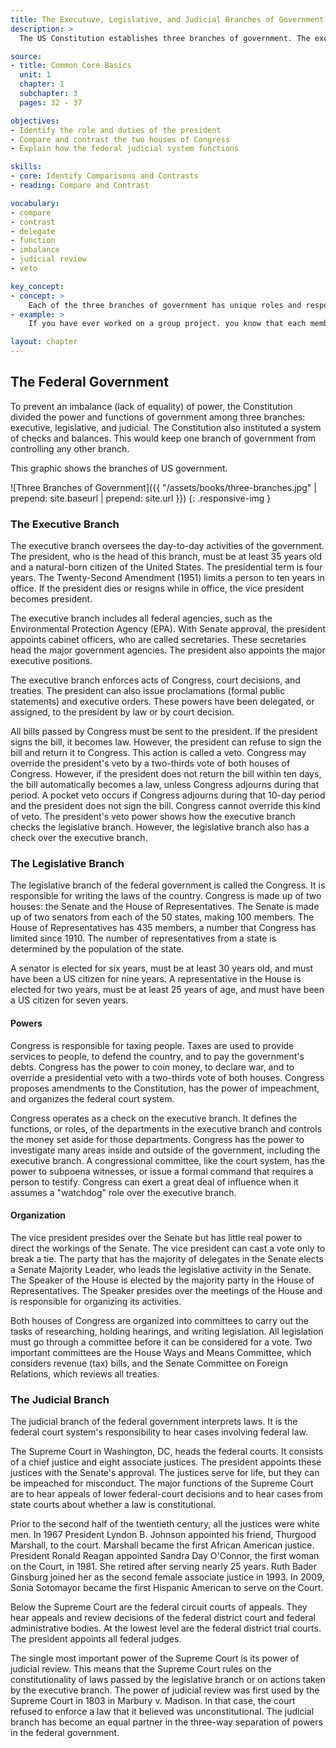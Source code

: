 ```yaml
---
title: The Executuve, Legislative, and Judicial Branches of Government
description: >
  The US Constitution establishes three branches of government. The executive branch, led by the president, is in charge of the daily activities of government. The legislative branch which includes the House of Represenatives and the Senate, passes laws. The judicial branch, made up of the Supreme Court and other courts, interprets the laws.

source:
- title: Common Core Basics
  unit: 1
  chapter: 1
  subchapter: 3
  pages: 32 - 37

objectives:
- Identify the role and duties of the president
- Compare and contrast the two houses of Congress
- Explain how the federal judicial system functions

skills:
- core: Identify Comparisons and Contrasts
- reading: Compare and Contrast

vocabulary:
- compare
- contrast
- delegate
- function
- imbalance
- judicial review
- veto

key_concept:
- concept: >
    Each of the three branches of government has unique roles and responsibilities.
- example: >
    If you have ever worked on a group project. you know that each member has a role to play. Running for an office at school or in an organization requires teamwork. Someone may provide artwork for a campaign poster, while another person creates a memorable slogan. A third team member may write a campaign speech.<br /><br />In the same way, the three branches of the federal government work together toward the goal of good government. Each branch has its own work to do.

layout: chapter
---
```

## The Federal Government

To prevent an imbalance (lack of equality) of power, the Constitution divided the power and functions of government among three branches: executive, legislative, and judicial. The Constitution also instituted a system of checks and balances. This would keep one branch of government from controlling any other branch.

This graphic shows the branches of US government.

![Three Branches of Government]({{ "/assets/books/three-branches.jpg" | prepend: site.baseurl | prepend: site.url }})
{: .responsive-img }

### The Executive Branch

The executive branch oversees the day-to-day activities of the government. The president, who is the head of this branch, must be at least 35 years old and a natural-born citizen of the United States. The presidential term is four years. The Twenty-Second Amendment (1951) limits a person to ten years in office. If the president dies or resigns while in office, the vice president becomes president.

The executive branch includes all federal agencies, such as the Environmental Protection Agency (EPA). With Senate approval, the president appoints cabinet officers, who are called secretaries. These secretaries head the major government agencies. The president also appoints the major executive positions.

The executive branch enforces acts of Congress, court decisions, and treaties. The president can also issue proclamations (formal public statements) and executive orders. These powers have been delegated, or assigned, to the president by law or by court decision.

All bills passed by Congress must be sent to the president. If the president signs the bill, it becomes law. However, the president can refuse to sign the bill and return it to Congress. This action is called a veto. Congress may override the president's veto by a two-thirds vote of both houses of Congress. However, if the president does not return the bill within ten days, the bill automatically becomes a law, unless Congress adjourns during that period. A pocket veto occurs if Congress adjourns during that 10-day period and the president does not sign the bill.  Congress cannot override this kind of veto. The president's veto power shows how the executive branch checks the legislative branch. However, the legislative branch also has a check over the executive branch.

### The Legislative Branch

The legislative branch of the federal government is called the Congress. It is responsible for writing the laws of the country. Congress is made up of two houses: the Senate and the House of Representatives. The Senate is made up of two senators from each of the 50 states, making 100 members. The House of Representatives has 435 members, a number that Congress has limited since 1910. The number of representatives from a state is determined by the population of the state.

A senator is elected for six years, must be at least 30 years old, and must have been a US citizen for nine years. A representative in the House is elected for two years, must be at least 25 years of age, and must have been a US citizen for seven years.

#### Powers

Congress is responsible for taxing people. Taxes are used to provide services to people, to defend the country, and to pay the government's debts. Congress has the power to coin money, to declare war, and to override a presidential veto with a two-thirds vote of both houses. Congress proposes amendments to the Constitution, has the power of impeachment, and organizes the federal court system.

Congress operates as a check on the executive branch. It defines the functions, or roles, of the departments in the executive branch and controls the money set aside for those departments. Congress has the power to investigate many areas inside and outside of the government, including the executive branch. A congressional committee, like the court system, has the power to subpoena witnesses, or issue a formal command that requires a person to testify. Congress can exert a great deal of influence when it assumes a "watchdog" role over the executive branch.

#### Organization

The vice president presides over the Senate but has little real power to direct the workings of the Senate. The vice president can cast a vote only to break a tie. The party that has the majority of delegates in the Senate elects a Senate Majority Leader, who leads the legislative activity in the Senate. The Speaker of the House is elected by the majority party in the House of Representatives. The Speaker presides over the meetings of the House and is responsible for organizing its activities.

Both houses of Congress are organized into committees to carry out the tasks of researching, holding hearings, and writing legislation. All legislation must go through a committee before it can be considered for a vote. Two important committees are the House Ways and Means Committee, which considers revenue (tax) bills, and the Senate Committee on Foreign Relations, which reviews all treaties.

### The Judicial Branch

The judicial branch of the federal government interprets laws. It is the federal court system's responsibility to hear cases involving federal law.

The Supreme Court in Washington, DC, heads the federal courts. It consists of a chief justice and eight associate justices. The president appoints these justices with the Senate's approval. The justices serve for life, but they can be impeached for misconduct. The major functions of the Supreme Court are to hear appeals of lower federal-court decisions and to hear cases from state courts about whether a law is constitutional.

Prior to the second half of the twentieth century, all the justices were white men. In 1967 President Lyndon B. Johnson appointed his friend, Thurgood Marshall, to the court. Marshall became the first African American justice. President Ronald Reagan appointed Sandra Day O'Connor, the first woman on the Court, in 1981. She retired after serving nearly 25 years. Ruth Bader Ginsburg joined her as the second female associate justice in 1993. In 2009, Sonia Sotomayor became the first Hispanic American to serve on the Court.

Below the Supreme Court are the federal circuit courts of appeals. They hear appeals and review decisions of the federal district court and federal administrative bodies. At the lowest level are the federal district trial courts. The president appoints all federal judges.

The single most important power of the Supreme Court is its power of judicial review. This means that the Supreme Court rules on the constitutionality of laws passed by the legislative branch or on actions taken by the executive branch. The power of judicial review was first used by the Supreme Court in 1803 in Marbury v. Madison. In that case, the court refused to enforce a law that it believed was unconstitutional. The judicial branch has become an equal partner in the three-way separation of powers in the federal government.